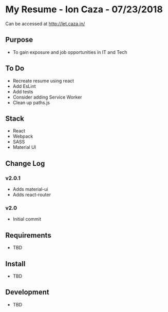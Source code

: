 # My Resume - Ion Caza - 07/23/2018

Can be accessed at <http://let.caza.in/>

## Purpose

* To gain exposure and job opportunities in IT and Tech

## To Do

* Recreate resume using react
* Add EsLint
* Add tests
* Consider adding Service Worker
* Clean up paths.js

## Stack

* React
* Webpack
* SASS
* Material UI

## Change Log

### v2.0.1

* Adds material-ui
* Adds react-router

### v2.0

* Initial commit

## Requirements

* TBD

## Install

* TBD

## Development

* TBD